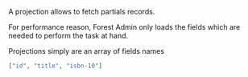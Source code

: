 A projection allows to fetch partials records.

For performance reason, Forest Admin only loads the fields which are needed to perform the task at hand.

Projections simply are an array of fields names

```json
["id", "title", "isbn-10"]
```

